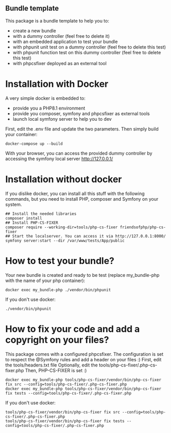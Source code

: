 ## Bundle template

This package is a bundle template to help you to:
* create a new bundle 
* with a dummy controller (feel free to delete it)
* with an embedded application to test your bundle
* with phpunit unit test on a dummy controller (feel free to delete this test)
* with phpunit function test on this dummy controller (feel free to delete this test)
* with phpcsfixer deployed as an external tool

# Installation with Docker
A very simple docker is embedded to:
* provide you a PHP8.1 environment
* provide you composer, symfony and phpcsfixer as external tools
* launch local symfony server to help you to dev

First, edit the .env file and update the two parameters.
Then simply build your container:
````shell
docker-compose up --build
````
With your browser, you can access the provided dummy controller by accessing the symfony local server http://127.0.0.1/

# Installation without docker
If you dislike docker, you can install all this stuff with the following commands, but you need to install PHP, composer
and Symfony on your system.
````shell
## Install the needed libraries
composer install
## Install PHP-CS-FIXER
composer require --working-dir=tools/php-cs-fixer friendsofphp/php-cs-fixer
## Start the localserver. You can access it via http://127.0.0.1:8000/
symfony server:start --dir /var/www/tests/App/public
````

# How to test your bundle?
Your new bundle is created and ready to be test (replace my_bundle-php with the name of your php container):
````shell
docker exec my_bundle-php ./vendor/bin/phpunit
````
If you don't use docker:
````shell
./vendor/bin/phpunit
````

# How to fix your code and add a copyright on your files?
This package comes with a configured phpcsfixer. The configuration is set to respect the @Symfony rules and add a header
on your files :)
First, edit the tools/headers.txt file
Optionally, edit the tools/php-cs-fixer/.php-cs-fixer.php
Then, PHP-CS-FIXER is set :)

````shell
docker exec my_bundle-php tools/php-cs-fixer/vendor/bin/php-cs-fixer fix src --config=tools/php-cs-fixer/.php-cs-fixer.php
docker exec my_bundle-php tools/php-cs-fixer/vendor/bin/php-cs-fixer fix tests --config=tools/php-cs-fixer/.php-cs-fixer.php
````
If you don't use docker:
````shell
tools/php-cs-fixer/vendor/bin/php-cs-fixer fix src --config=tools/php-cs-fixer/.php-cs-fixer.php
tools/php-cs-fixer/vendor/bin/php-cs-fixer fix tests --config=tools/php-cs-fixer/.php-cs-fixer.php
````
